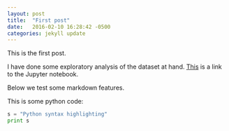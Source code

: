 ```yaml
---
layout: post
title:  "First post"
date:   2016-02-10 16:28:42 -0500
categories: jekyll update
---
```


This is the first post. 

I have done some exploratory analysis of the dataset at hand. [This](https://github.com/yiulau/ift6266/blob/master/exploratory_analysis.ipynb)
is a link to the Jupyter notebook.

Below we test some markdown features.

This is some python code:

```python
s = "Python syntax highlighting"
print s
```
